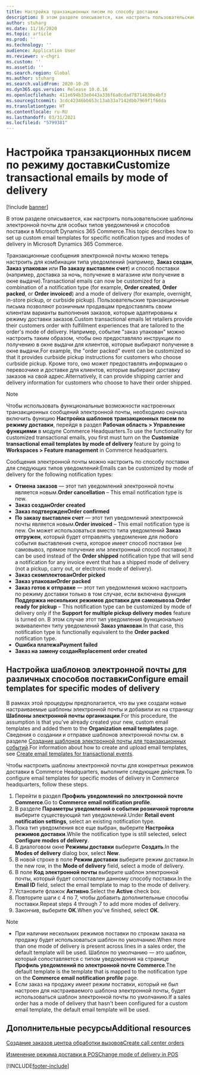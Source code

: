 ```yaml
---
title: Настройка транзакционных писем по способу доставки
description: В этом разделе описывается, как настроить пользовательские шаблоны электронной почты для особых типов уведомлений и способов поставки в Microsoft Dynamics 365 Commerce.
author: stuharg
ms.date: 11/16/2020
ms.topic: article
ms.prod: ''
ms.technology: ''
audience: Application User
ms.reviewer: v-chgri
ms.custom: ''
ms.assetid: ''
ms.search.region: Global
ms.author: stuharg
ms.search.validFrom: 2020-10-26
ms.dyn365.ops.version: Release 10.0.16
ms.openlocfilehash: 411e694b33e0443a336f6a8cdad78714630e4bf3
ms.sourcegitcommit: 3cdc42346bb653c13ab33a7142dbb7969f1f6dda
ms.translationtype: HT
ms.contentlocale: ru-RU
ms.lasthandoff: 03/31/2021
ms.locfileid: "5799381"
---
```

# <a name="customize-transactional-emails-by-mode-of-delivery"></a><span data-ttu-id="03e4f-103">Настройка транзакционных писем по режиму доставки</span><span class="sxs-lookup"><span data-stu-id="03e4f-103">Customize transactional emails by mode of delivery</span></span>

[!include [banner](includes/banner.md)]

<span data-ttu-id="03e4f-104">В этом разделе описывается, как настроить пользовательские шаблоны электронной почты для особых типов уведомлений и способов поставки в Microsoft Dynamics 365 Commerce.</span><span class="sxs-lookup"><span data-stu-id="03e4f-104">This topic describes how to set up custom email templates for specific notification types and modes of delivery in Microsoft Dynamics 365 Commerce.</span></span>

<span data-ttu-id="03e4f-105">Транзакционные сообщения электронной почты можно теперь настроить для комбинации типа уведомлений (например, **Заказ создан**, **Заказ упакован** или **По заказу выставлен счет**) и способ поставки (например, доставка за ночь, получение в магазине или получение в окне выдачи).</span><span class="sxs-lookup"><span data-stu-id="03e4f-105">Transactional emails can now be customized for a combination of a notification type (for example, **Order created**, **Order packed**, or **Order invoiced**) and a mode of delivery (for example, overnight, in-store pickup, or curbside pickup).</span></span> <span data-ttu-id="03e4f-106">Пользовательские транзакционные письма позволяют розничным продавцам предоставлять своим клиентам варианты выполнения заказов, которые адаптированы к режиму доставки заказов.</span><span class="sxs-lookup"><span data-stu-id="03e4f-106">Custom transactional emails let retailers provide their customers order with fulfillment experiences that are tailored to the order's mode of delivery.</span></span> <span data-ttu-id="03e4f-107">Например, событие "заказ упакован" можно настроить таким образом, чтобы оно предоставляло инструкции по получению в окне выдачи для клиентов, которые выбирают получение в окне выдачи.</span><span class="sxs-lookup"><span data-stu-id="03e4f-107">For example, the "order packed" event can be customized so that it provides curbside pickup instructions for customers who choose curbside pickup.</span></span> <span data-ttu-id="03e4f-108">Кроме того, оно может предоставлять информацию о перевозчике и доставке для клиентов, которые выбирают доставку заказов на свой адрес.</span><span class="sxs-lookup"><span data-stu-id="03e4f-108">Alternatively, it can provide shipping carrier and delivery information for customers who choose to have their order shipped.</span></span>

> [!NOTE]
> <span data-ttu-id="03e4f-109">Чтобы использовать функциональные возможности настроенных транзакционных сообщений электронной почты, необходимо сначала включить функцию **Настройка шаблонов транзакционных писем по режиму доставки**, перейдя в раздел **Рабочая область \> Управление функциями** в модуле Commerce Headquarters.</span><span class="sxs-lookup"><span data-stu-id="03e4f-109">To use the functionality for customized transactional emails, you first must turn on the **Customize transactional email templates by mode of delivery** feature by going to **Workspaces \> Feature management** in Commerce headquarters.</span></span>

<span data-ttu-id="03e4f-110">Сообщения электронной почты можно настроить по способу поставки для следующих типов уведомлений:</span><span class="sxs-lookup"><span data-stu-id="03e4f-110">Emails can be customized by mode of delivery for the following notification types:</span></span>

- <span data-ttu-id="03e4f-111">**Отмена заказов** — этот тип уведомлений электронной почты является новым.</span><span class="sxs-lookup"><span data-stu-id="03e4f-111">**Order cancellation** – This email notification type is new.</span></span>
- <span data-ttu-id="03e4f-112">**Заказ создан**</span><span class="sxs-lookup"><span data-stu-id="03e4f-112">**Order created**</span></span>
- <span data-ttu-id="03e4f-113">**Заказ подтвержден**</span><span class="sxs-lookup"><span data-stu-id="03e4f-113">**Order confirmed**</span></span>
- <span data-ttu-id="03e4f-114">**По заказу выставлен счет** — этот тип уведомлений электронной почты является новым.</span><span class="sxs-lookup"><span data-stu-id="03e4f-114">**Order invoiced** – This email notification type is new.</span></span> <span data-ttu-id="03e4f-115">Он может использоваться вместо типа уведомлений **Заказ отгружен**, который будет отправлять уведомление для любого события выставления счета, которое имеет способ поставки (не самовывоз, прямое получение или электронный способ поставки).</span><span class="sxs-lookup"><span data-stu-id="03e4f-115">It can be used instead of the **Order shipped** notification type that will send a notification for any invoice event that has a shipped mode of delivery (not a pickup, carry out, or electronic mode of delivery).</span></span>
- <span data-ttu-id="03e4f-116">**Заказ скомплектован**</span><span class="sxs-lookup"><span data-stu-id="03e4f-116">**Order picked**</span></span>
- <span data-ttu-id="03e4f-117">**Заказ упакован**</span><span class="sxs-lookup"><span data-stu-id="03e4f-117">**Order packed**</span></span>
- <span data-ttu-id="03e4f-118">**Заказ готов к отправке** — этот тип уведомления можно настроить по режиму доставки только в том случае, если включена функция **Поддержка нескольких режимов доставки для самовывоза**.</span><span class="sxs-lookup"><span data-stu-id="03e4f-118">**Order ready for pickup** – This notification type can be customized by mode of delivery only if the **Support for multiple pickup delivery modes** feature is turned on.</span></span> <span data-ttu-id="03e4f-119">В этом случае этот тип уведомления функционально эквивалентен типу уведомлений **Заказ упакован**.</span><span class="sxs-lookup"><span data-stu-id="03e4f-119">In that case, this notification type is functionally equivalent to the **Order packed** notification type.</span></span>
- <span data-ttu-id="03e4f-120">**Ошибка платежа**</span><span class="sxs-lookup"><span data-stu-id="03e4f-120">**Payment failed**</span></span>
- <span data-ttu-id="03e4f-121">**Заказ на замену создан**</span><span class="sxs-lookup"><span data-stu-id="03e4f-121">**Replacement order created**</span></span>

## <a name="configure-email-templates-for-specific-modes-of-delivery"></a><span data-ttu-id="03e4f-122">Настройка шаблонов электронной почты для различных способов поставки</span><span class="sxs-lookup"><span data-stu-id="03e4f-122">Configure email templates for specific modes of delivery</span></span>

<span data-ttu-id="03e4f-123">В рамках этой процедуры предполагается, что вы уже создали новые настраиваемые шаблоны электронной почты и добавили их на страницу **Шаблоны электронной почты организации**.</span><span class="sxs-lookup"><span data-stu-id="03e4f-123">For this procedure, the assumption is that you've already created your new, custom email templates and added them to the **Organization email templates** page.</span></span> <span data-ttu-id="03e4f-124">Сведения о создании и отправке шаблонов электронной почты см. в разделе [Создание шаблонов электронной почты для транзакционных событий](email-templates-transactions.md).</span><span class="sxs-lookup"><span data-stu-id="03e4f-124">For information about how to create and upload email templates, see [Create email templates for transactional events](email-templates-transactions.md).</span></span>

<span data-ttu-id="03e4f-125">Чтобы настроить шаблоны электронной почты для конкретных режимов доставки в Commerce Headquarters, выполните следующие действия.</span><span class="sxs-lookup"><span data-stu-id="03e4f-125">To configure email templates for specific modes of delivery in Commerce headquarters, follow these steps.</span></span>

1. <span data-ttu-id="03e4f-126">Перейти в раздел **Профиль уведомлений по электронной почте Commerce**.</span><span class="sxs-lookup"><span data-stu-id="03e4f-126">Go to **Commerce email notification profile**.</span></span>
1. <span data-ttu-id="03e4f-127">В разделе **Параметры уведомлений о событии розничной торговли** выберите существующий тип уведомлений.</span><span class="sxs-lookup"><span data-stu-id="03e4f-127">Under **Retail event notification settings**, select an existing notification type.</span></span>
1. <span data-ttu-id="03e4f-128">Пока тип уведомления все еще выбран, выберите **Настройка режимов доставки**.</span><span class="sxs-lookup"><span data-stu-id="03e4f-128">While the notification type is still selected, select **Configure modes of delivery**.</span></span>
1. <span data-ttu-id="03e4f-129">В диалоговом окне **Режимы доставки** выберите **Создать**.</span><span class="sxs-lookup"><span data-stu-id="03e4f-129">In the **Modes of delivery** dialog box, select **New**.</span></span>
1. <span data-ttu-id="03e4f-130">В новой строке в поле **Режим доставки** выберите режим доставки.</span><span class="sxs-lookup"><span data-stu-id="03e4f-130">In the new row, in the **Mode of delivery** field, select a mode of delivery.</span></span>
1. <span data-ttu-id="03e4f-131">В поле **Код электронной почты** выберите шаблон электронной почты, который будет сопоставлен данному способу поставки.</span><span class="sxs-lookup"><span data-stu-id="03e4f-131">In the **Email ID** field, select the email template to map to the mode of delivery.</span></span>
1. <span data-ttu-id="03e4f-132">Установите флажок **Активно**.</span><span class="sxs-lookup"><span data-stu-id="03e4f-132">Select the **Active** check box.</span></span>
1. <span data-ttu-id="03e4f-133">Повторите шаги с 4 по 7, чтобы добавить дополнительные способы поставки.</span><span class="sxs-lookup"><span data-stu-id="03e4f-133">Repeat steps 4 through 7 to add more modes of delivery.</span></span>
1. <span data-ttu-id="03e4f-134">Закончив, выберите **OK**.</span><span class="sxs-lookup"><span data-stu-id="03e4f-134">When you've finished, select **OK**.</span></span>

> [!NOTE]
> - <span data-ttu-id="03e4f-135">При наличии нескольких режимов поставки по строкам заказа на продажу будет использоваться шаблон по умолчанию.</span><span class="sxs-lookup"><span data-stu-id="03e4f-135">When more than one mode of delivery is present across lines in a sales order, the default template will be used.</span></span> <span data-ttu-id="03e4f-136">Шаблон по умолчанию — это шаблон, который сопоставляется с типом уведомления на странице **Профиль уведомлений по электронной почте Commerce**.</span><span class="sxs-lookup"><span data-stu-id="03e4f-136">The default template is the template that is mapped to the notification type on the **Commerce email notification profile** page.</span></span>
> - <span data-ttu-id="03e4f-137">Если заказ на продажу имеет режим поставки, который не был настроен для настраиваемого шаблона электронной почты, будет использоваться шаблон электронной почты по умолчанию.</span><span class="sxs-lookup"><span data-stu-id="03e4f-137">If a sales order has a mode of delivery that hasn't been configured for a custom email template, the default email template will be used.</span></span>

## <a name="additional-resources"></a><span data-ttu-id="03e4f-138">Дополнительные ресурсы</span><span class="sxs-lookup"><span data-stu-id="03e4f-138">Additional resources</span></span>

[<span data-ttu-id="03e4f-139">Создание заказов центра обработки вызовов</span><span class="sxs-lookup"><span data-stu-id="03e4f-139">Create call center orders</span></span>](tasks/create-call-center-orders.md)

[<span data-ttu-id="03e4f-140">Изменение режима доставки в POS</span><span class="sxs-lookup"><span data-stu-id="03e4f-140">Change mode of delivery in POS</span></span>](pos-change-delivery-mode.md)


[!INCLUDE[footer-include](../includes/footer-banner.md)]